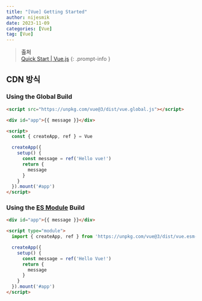 ```yaml
---
title: "[Vue] Getting Started"
author: nijesmik
date: 2023-11-09
categories: [Vue]
tag: [Vue]
---
```


> **출처** <br>
> [Quick Start | Vue.js](https://vuejs.org/guide/quick-start.html#using-vue-from-cdn)
{: .prompt-info }

## CDN 방식

### Using the Global Build

```html
<script src="https://unpkg.com/vue@3/dist/vue.global.js"></script>

<div id="app">{{ message }}</div>

<script>
  const { createApp, ref } = Vue

  createApp({
    setup() {
      const message = ref('Hello vue!')
      return {
        message
      }
    }
  }).mount('#app')
</script>
```

### Using the [ES Module](https://developer.mozilla.org/en-US/docs/Web/JavaScript/Guide/Modules) Build

```html
<div id="app">{{ message }}</div>

<script type="module">
  import { createApp, ref } from 'https://unpkg.com/vue@3/dist/vue.esm-browser.js'

  createApp({
    setup() {
      const message = ref('Hello Vue!')
      return {
        message
      }
    }
  }).mount('#app')
</script>
```
